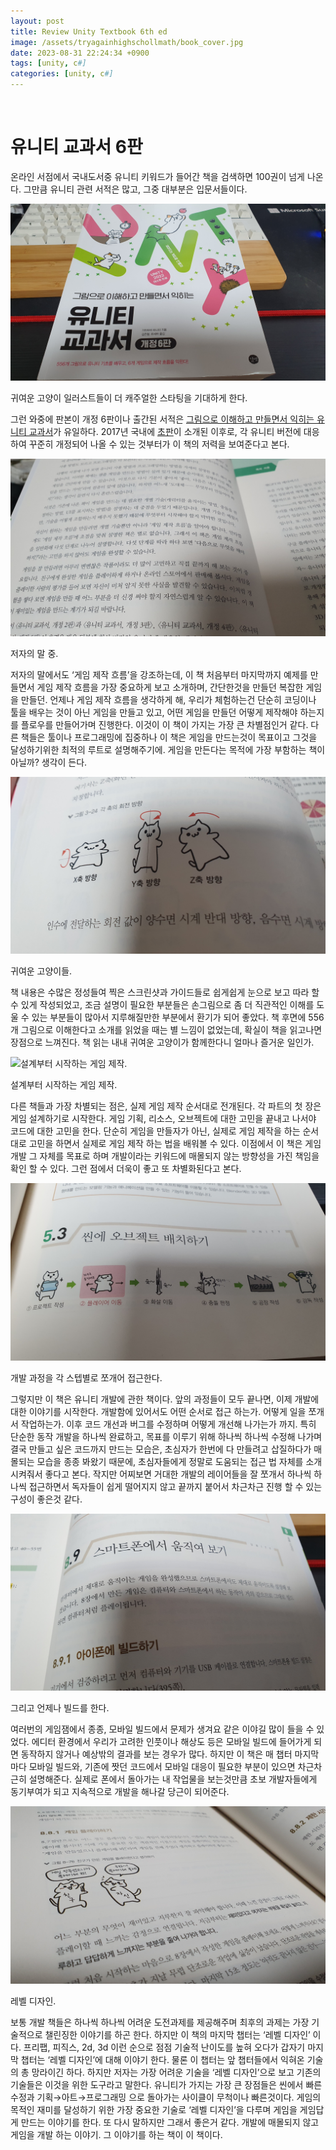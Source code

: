 ```yaml
---
layout: post
title: Review Unity Textbook 6th ed
image: /assets/tryagainhighschollmath/book_cover.jpg
date: 2023-08-31 22:24:34 +0900
tags: [unity, c#]
categories: [unity, c#]
---
```

<br>

# 유니티 교과서 6판

온라인 서점에서 국내도서중 유니티 키워드가 들어간 책을 검색하면 100권이 넘게 나온다. 그만큼 유니티 관련 서적은 많고, 그중 대부분은 입문서들이다.

![귀여운 고양이 일러스트들이 더 캐주얼한 스타팅을 기대하게 한다.](/assets/unitytextbook6thed/20230904_005608.jpg)

귀여운 고양이 일러스트들이 더 캐주얼한 스타팅을 기대하게 한다.

그런 와중에 판본이 개정 6판이나 출간된 서적은 [그림으로 이해하고 만들면서 익히는 유니티 교과서](https://www.aladin.co.kr/shop/wproduct.aspx?ItemId=317544646)가 유일하다. 2017년 국내에 [초판](https://www.aladin.co.kr/shop/wproduct.aspx?ItemId=106601685)이 소개된 이후로, 각 유니티 버전에 대응하여 꾸준히 개정되어 나올 수 있는 것부터가 이 책의 저력을 보여준다고 본다.

![저자의 말 중.](/assets/unitytextbook6thed/20230904_010843.jpg)

저자의 말 중.

저자의 말에서도 ‘게임 제작 흐름’을 강조하는데, 이 책 처음부터 마지막까지 예제를 만들면서 게임 제작 흐름을 가장 중요하게 보고 소개하며, 간단한것을 만들던 복잡한 게임을 만들던. 언제나 게임 제작 흐름을 생각하게 해, 우리가 체험하는건 단순히 코딩이나 툴을 배우는 것이 아닌 게임을 만들고 있고, 어떤 게임을 만들던 어떻게 제작해야 하는지를 플로우를 만들어가며 진행한다. 이것이 이 책이 가지는 가장 큰 차별점인거 같다. 다른 책들은 툴이나 프로그래밍에 집중하나 이 책은 게임을 만드는것이 목표이고 그것을 달성하기위한 최적의 루트로 설명해주기에. 게임을 만든다는 목적에 가장 부함하는 책이 아닐까? 생각이 든다.

![귀여운 고양이들.](/assets/unitytextbook6thed/20230904_014105.jpg)

귀여운 고양이들.

책 내용은 수많은 정성들여 찍은 스크린샷과 가이드들로 쉽게쉽게 눈으로 보고 따라 할 수 있게 작성되었고, 조금 설명이 필요한 부분들은 손그림으로 좀 더 직관적인 이해를 도울 수 있는 부분들이 많아서 지루해질만한 부분에서 환기가 되어 좋았다. 책 후면에 556개 그림으로 이해한다고 소개를 읽었을 때는 별 느낌이 없었는데, 확실이 책을 읽고나면 장점으로 느껴진다. 책 읽는 내내 귀여운 고양이가 함께한다니 얼마나 즐거운 일인가.

![설계부터 시작하는 게임 제작.](/assets/unitytextbook6thed/20230904_014516.jpg)

설계부터 시작하는 게임 제작.

다른 책들과 가장 차별되는 점은, 실제 게임 제작 순서대로 전개된다. 각 파트의 첫 장은 게임 설계하기로 시작한다. 게임 기획, 리소스, 오브젝트에 대한 고민을 끝내고 나서야 코드에 대한 고민을 한다. 단순히 게임을 만들자가 아닌, 실제로 게임 제작을 하는 순서대로 고민을 하면서 실제로 게임 제작 하는 법을 배워볼 수 있다. 이점에서 이 책은 게임 개발 그 자체를 목표로 하며 개발이라는 키워드에 매몰되지 않는 방향성을 가진 책임을 확인 할 수 있다. 그런 점에서 더욱이 좋고 또 차별화된다고 본다.

![개발 과정을 각 스텝별로 쪼개어 접근한다.](/assets/unitytextbook6thed/20230904_014039.jpg)

개발 과정을 각 스텝별로 쪼개어 접근한다.

그렇지만 이 책은 유니티 개발에 관한 책이다. 앞의 과정들이 모두 끝나면, 이제 개발에 대한 이야기를 시작한다. 개발함에 있어서도 어떤 순서로 접근 하는가. 어떻게 일을 쪼개서 작업하는가. 이후 코드 개선과 버그를 수정하며 어떻게 개선해 나가는가 까지. 특히 단순한 동작 개발을 하나씩 완료하고, 목표를 이루기 위해 하나씩 하나씩 수정해 나가며 결국 만들고 싶은 코드까지 만드는 모습은, 초심자가 한번에 다 만들려고 삽질하다가 매몰되는 모습을 종종 봐왔기 때문에, 초심자들에게 정말로 도움되는 접근 법 자체를 소개시켜줘서 좋다고 본다. 작지만 어찌보면 거대한 개발의 레이어들을 잘 쪼개서 하나씩 하나씩 접근하면서 독자들이 쉽게 떨어지지 않고 끝까지 붙어서 차근차근 진행 할 수 있는 구성이 좋은것 같다.

![그리고 언제나 빌드를 한다.](/assets/unitytextbook6thed/20230904_014631.jpg)

그리고 언제나 빌드를 한다.

여러번의 게임잼에서 종종, 모바일 빌드에서 문제가 생겨요 같은 이야길 많이 들을 수 있었다. 에디터 환경에서 우리가 고려한 인풋이나 해상도 등은 모바일 빌드에 들어가게 되면 동작하지 않거나 예상밖의 결과를 보는 경우가 많다. 하지만 이 책은 매 챕터 마지막마다 모바일 빌드와, 기존에 짯던 코드에서 모바일 대응이 필요한 부분이 있으면 차근차근히 설명해준다. 실제로 폰에서 돌아가는 내 작업물을 보는것만큼 초보 개발자들에게 동기부여가 되고 지속적으로 개발을 해나갈 당근이 되어준다. 

![레벨 디자인.](/assets/unitytextbook6thed/20230904_014651.jpg)

레벨 디자인.

보통 개발 책들은 하나씩 하나씩 어려운 도전과제를 제공해주며 최후의 과제는 가장 기술적으로 챌린징한 이야기를 하곤 한다. 하지만 이 책의 마지막 챕터는 ‘레벨 디자인’ 이다. 프리팹, 피직스, 2d, 3d 이런 순으로 점점 기술적 난이도를 높혀 오다가 갑자기 마지막 챕터는 ‘레벨 디자인’에 대해 이야기 한다. 물론 이 챕터는 앞 챕터들에서 익혀온 기술의 총 망라이긴 하다. 하지만 저자는 가장 어려운 기술을 ‘레벨 디자인’으로 보고 기존의 기술들은 이것을 위한 도구라고 말한다. 유니티가 가지는 가장 큰 장점들은 씬에서 빠른 수정과 기획→아트→프로그래밍 으로 돌아가는 사이클이 무척이나 빠른것이다. 게임의 목적인 재미를 달성하기 위한 가장 중요한 기술로 ‘레벨 디자인’을 다루며 게임을 게임답게 만드는 이야기를 한다. 또 다시 말하지만 그래서 좋은거 같다. 개발에 매몰되지 않고 게임을 개발 하는 이야기. 그 이야기를 하는 책이 이 책이다.

